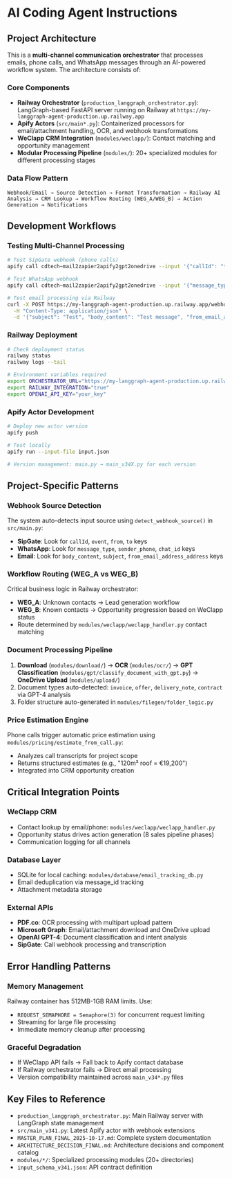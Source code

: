 # AI Coding Agent Instructions

## Project Architecture

This is a **multi-channel communication orchestrator** that processes emails, phone calls, and WhatsApp messages through an AI-powered workflow system. The architecture consists of:

### Core Components
- **Railway Orchestrator** (`production_langgraph_orchestrator.py`): LangGraph-based FastAPI server running on Railway at `https://my-langgraph-agent-production.up.railway.app`
- **Apify Actors** (`src/main*.py`): Containerized processors for email/attachment handling, OCR, and webhook transformations
- **WeClapp CRM Integration** (`modules/weclapp/`): Contact matching and opportunity management
- **Modular Processing Pipeline** (`modules/`): 20+ specialized modules for different processing stages

### Data Flow Pattern
```
Webhook/Email → Source Detection → Format Transformation → Railway AI Analysis → CRM Lookup → Workflow Routing (WEG_A/WEG_B) → Action Generation → Notifications
```

## Development Workflows

### Testing Multi-Channel Processing
```bash
# Test SipGate webhook (phone calls)
apify call cdtech~mail2zapier2apify2gpt2onedrive --input '{"callId": "test-001", "event": "hangup", "from": "+49301234567", "transcription": "Customer inquiry"}'

# Test WhatsApp webhook
apify call cdtech~mail2zapier2apify2gpt2onedrive --input '{"message_type": "text", "sender_phone": "+49175123456", "message_text": "Website inquiry"}'

# Test email processing via Railway
curl -X POST https://my-langgraph-agent-production.up.railway.app/webhook/email \
  -H "Content-Type: application/json" \
  -d '{"subject": "Test", "body_content": "Test message", "from_email_address_address": "test@example.com"}'
```

### Railway Deployment
```bash
# Check deployment status
railway status
railway logs --tail

# Environment variables required
export ORCHESTRATOR_URL="https://my-langgraph-agent-production.up.railway.app"
export RAILWAY_INTEGRATION="true"
export OPENAI_API_KEY="your_key"
```

### Apify Actor Development
```bash
# Deploy new actor version
apify push

# Test locally
apify run --input-file input.json

# Version management: main.py → main_v34X.py for each version
```

## Project-Specific Patterns

### Webhook Source Detection
The system auto-detects input source using `detect_webhook_source()` in `src/main.py`:
- **SipGate**: Look for `callId`, `event`, `from`, `to` keys
- **WhatsApp**: Look for `message_type`, `sender_phone`, `chat_id` keys  
- **Email**: Look for `body_content`, `subject`, `from_email_address_address` keys

### Workflow Routing (WEG_A vs WEG_B)
Critical business logic in Railway orchestrator:
- **WEG_A**: Unknown contacts → Lead generation workflow
- **WEG_B**: Known contacts → Opportunity progression based on WeClapp status
- Route determined by `modules/weclapp/weclapp_handler.py` contact matching

### Document Processing Pipeline
1. **Download** (`modules/download/`) → **OCR** (`modules/ocr/`) → **GPT Classification** (`modules/gpt/classify_document_with_gpt.py`) → **OneDrive Upload** (`modules/upload/`)
2. Document types auto-detected: `invoice`, `offer`, `delivery_note`, `contract` via GPT-4 analysis
3. Folder structure auto-generated in `modules/filegen/folder_logic.py`

### Price Estimation Engine
Phone calls trigger automatic price estimation using `modules/pricing/estimate_from_call.py`:
- Analyzes call transcripts for project scope
- Returns structured estimates (e.g., "120m² roof = €19,200")
- Integrated into CRM opportunity creation

## Critical Integration Points

### WeClapp CRM
- Contact lookup by email/phone: `modules/weclapp/weclapp_handler.py`
- Opportunity status drives action generation (8 sales pipeline phases)
- Communication logging for all channels

### Database Layer
- SQLite for local caching: `modules/database/email_tracking_db.py`
- Email deduplication via message_id tracking
- Attachment metadata storage

### External APIs
- **PDF.co**: OCR processing with multipart upload pattern
- **Microsoft Graph**: Email/attachment download and OneDrive upload
- **OpenAI GPT-4**: Document classification and intent analysis
- **SipGate**: Call webhook processing and transcription

## Error Handling Patterns

### Memory Management
Railway container has 512MB-1GB RAM limits. Use:
- `REQUEST_SEMAPHORE = Semaphore(3)` for concurrent request limiting
- Streaming for large file processing
- Immediate memory cleanup after processing

### Graceful Degradation
- If WeClapp API fails → Fall back to Apify contact database
- If Railway orchestrator fails → Direct email processing
- Version compatibility maintained across `main_v34*.py` files

## Key Files to Reference

- `production_langgraph_orchestrator.py`: Main Railway server with LangGraph state management
- `src/main_v341.py`: Latest Apify actor with webhook extensions
- `MASTER_PLAN_FINAL_2025-10-17.md`: Complete system documentation
- `ARCHITECTURE_DECISION_FINAL.md`: Architecture decisions and component catalog
- `modules/*/`: Specialized processing modules (20+ directories)
- `input_schema_v341.json`: API contract definition